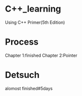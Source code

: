 # C++_learning
Using C++ Primer(5th Edition)
# Process
Chapter 1:finished
Chapter 2:Pointer
# Detsuch
alomost finished#5days